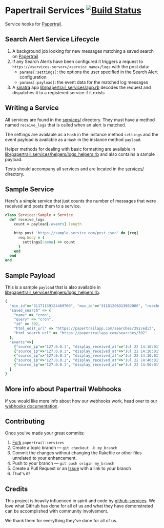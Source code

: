Papertrail Services [![Build Status](https://circleci.com/gh/papertrail/papertrail-services.svg?style=svg)](https://circleci.com/gh/papertrail/papertrail-services)
===================

Service hooks for [Papertrail][].

Search Alert Service Lifecycle
------------------------------

1. A background job looking for new messages matching a saved search on
   [Papertrail][]
2. If any Search Alerts have been configured it triggers a request to
   `https://<services-server>/<service_name>/logs` with the post data:
   - `params[:settings]`: the options the user specified in the Search Alert configuration
   - `params[:payload]`: the event data for the matched log messages
3. A [sinatra][] app [lib/papertrail_services/app.rb][] decodes the request
   and dispatches it to a registered service if it exists


Writing a Service
-----------------

All services are found in the [services/][] directory. They must have a method
named `receive_logs` that is called when an alert is matched.

The settings are available as a `Hash` in the instance method `settings` and
the event payload is available as a `Hash` in the instance method `payload`.

Helper methods for dealing with basic formatting are available in
[lib/papertrail_services/helpers/logs_helpers.rb][] and also contains a sample
payload.

Tests should accompany all services and are located in the [services/][]
directory.


Sample Service
--------------

Here's a simple service that just counts the number of messages that were
received and posts them to a service.

```ruby
class Service::Sample < Service
  def receive_logs
    count = payload[:events].length

    http_post 'https://sample-service.com/post.json' do |req|
      req.body = {
        settings[:name] => count
      }
    end
  end
end
```

Sample Payload
--------------

This is a sample `payload` that is also available in [lib/papertrail_services/helpers/logs_helpers.rb][].

```ruby
{
  "min_id"=>"31171139124469760", "max_id"=>"31181206313902080", "reached_record_limit" => true, "frequency"=>"1 minute",
  "saved_search" => {
    "name" => "cron",
    "query" => "cron",
    "id" => 392,
    "html_edit_url" => "https://papertrailapp.com/searches/392/edit",
    "html_search_url" => "https://papertrailapp.com/searches/392"
  },
  "events"=>[
    {"source_ip"=>"127.0.0.1", "display_received_at"=>"Jul 22 14:10:01", "source_name"=>"alien", "facility"=>"Cron", "id"=>31171139124469760, "hostname"=>"alien", "program"=>"CROND", "message"=>"(root) CMD (/usr/lib/sa/sa1 -S DISK 1 1)", "severity"=>"Info", "source_id"=>6, "received_at"=>"2011-07-22T14:10:01-07:00"},
    {"source_ip"=>"127.0.0.1", "display_received_at"=>"Jul 22 14:20:01", "source_name"=>"alien", "facility"=>"Cron", "id"=>31173655908196352, "hostname"=>"alien", "program"=>"CROND", "message"=>"(root) CMD (/usr/lib/sa/sa1 -S DISK 1 1)", "severity"=>"Info", "source_id"=>6, "received_at"=>"2011-07-22T14:20:01-07:00"},
    {"source_ip"=>"127.0.0.1", "display_received_at"=>"Jul 22 14:30:01", "source_name"=>"alien", "facility"=>"Cron", "id"=>31176172704505856, "hostname"=>"alien", "program"=>"CROND", "message"=>"(root) CMD (/usr/lib/sa/sa1 -S DISK 1 1)", "severity"=>"Info", "source_id"=>6, "received_at"=>"2011-07-22T14:30:01-07:00"},
    {"source_ip"=>"127.0.0.1", "display_received_at"=>"Jul 22 14:40:01", "source_name"=>"alien", "facility"=>"Cron", "id"=>31178689513398272, "hostname"=>"alien", "program"=>"CROND", "message"=>"(root) CMD (/usr/lib/sa/sa1 -S DISK 1 1)", "severity"=>"Info", "source_id"=>6, "received_at"=>"2011-07-22T14:40:01-07:00"},
    {"source_ip"=>"127.0.0.1", "display_received_at"=>"Jul 22 14:50:01", "source_name"=>"alien", "facility"=>"Cron", "id"=>31181206313902080, "hostname"=>"alien", "program"=>"CROND", "message"=>"(root) CMD (/usr/lib/sa/sa1 -S DISK 1 1)", "severity"=>"Info", "source_id"=>6, "received_at"=>"2011-07-22T14:50:01-07:00"}
  ]
}
```

More info about Papertrail Webhooks
-----------------------------------

If you would like more info about how our webhooks work, head over to our
[webhooks documentation][].


Contributing
------------

Once you've made your great commits:

1. [Fork][fk] `papertrail-services`
2. Create a topic branch — `git checkout -b my_branch`
3. Commit the changes without changing the Rakefile or other files unrelated to your enhancement.
4. Push to your branch — `git push origin my_branch`
5. Create a Pull Request or an [Issue][is] with a link to your branch
6. That's it!


Credits
-------

This project is heavily influenced in spirit and code by [github-services][].
We love what GitHub has done for all of us and what they have demonstrated
can be accomplished with community involvement.

We thank them for everything they've done for all of us.

[lib/papertrail_services/app.rb]: https://github.com/papertrail/papertrail-services/blob/master/lib/papertrail_services/app.rb
[services/]: https://github.com/papertrail/papertrail-services/tree/master/services
[lib/papertrail_services/helpers/logs_helpers.rb]: https://github.com/papertrail/papertrail-services/blob/master/lib/papertrail_services/helpers/logs_helpers.rb
[test/]: https://github.com/papertrail/papertrail-services/tree/master/test
[github-services]: https://github.com/github/github-services/
[sinatra]: http://www.sinatrarb.com/
[fk]: https://help.github.com/articles/fork-a-repo
[is]: https://github.com/papertrail/papertrail-services/issues/
[Papertrail]: http://papertrailapp.com/
[webhooks documentation]: http://help.papertrailapp.com/kb/how-it-works/web-hooks
